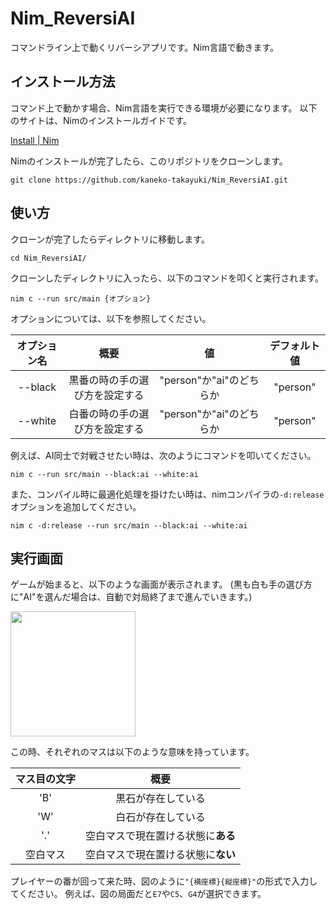 <h1><b>Nim_ReversiAI</b></h1>

コマンドライン上で動くリバーシアプリです。Nim言語で動きます。

## インストール方法
コマンド上で動かす場合、Nim言語を実行できる環境が必要になります。
以下のサイトは、Nimのインストールガイドです。

[Install | Nim](https://nim-lang.org/install.html)

Nimのインストールが完了したら、このリポジトリをクローンします。

`git clone https://github.com/kaneko-takayuki/Nim_ReversiAI.git`

## 使い方
クローンが完了したらディレクトリに移動します。

`cd Nim_ReversiAI/`

クローンしたディレクトリに入ったら、以下のコマンドを叩くと実行されます。

`nim c --run src/main {オプション}`

オプションについては、以下を参照してください。

| オプション名 | 概要 | 値 | デフォルト値 |
|:---------:|:---:|:--:|:--------:|
| --black | 黒番の時の手の選び方を設定する | "person"か"ai"のどちらか | "person" |
| --white | 白番の時の手の選び方を設定する | "person"か"ai"のどちらか | "person" |

例えば、AI同士で対戦させたい時は、次のようにコマンドを叩いてください。

`nim c --run src/main --black:ai --white:ai`

また、コンパイル時に最適化処理を掛けたい時は、nimコンパイラの`-d:release`オプションを追加してください。

`nim c -d:release --run src/main --black:ai --white:ai`

## 実行画面
ゲームが始まると、以下のような画面が表示されます。
(黒も白も手の選び方に"AI"を選んだ場合は、自動で対局終了まで進んでいきます。)

<image src="https://github.com/kaneko-takayuki/Nim_ReversiAI/blob/images/images/demo.png" width="200">

この時、それぞれのマスは以下のような意味を持っています。

| マス目の文字 | 概要 |
|:---------:|:---:|
| 'B' | 黒石が存在している |
| 'W' | 白石が存在している　 |
| '.' | 空白マスで現在置ける状態に<b>ある</b> |
| 空白マス | 空白マスで現在置ける状態に<b>ない</b> |

プレイヤーの番が回って来た時、図のように`"{横座標}{縦座標}"`の形式で入力してください。
例えば、図の局面だと`E7`や`C5`、`G4`が選択できます。
